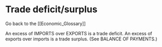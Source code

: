 # Trade deficit/surplus

Go back to the [[Economic_Glossary]]


An excess of IMPORTS over EXPORTS is a trade deficit. An excess of exports over imports is a trade surplus. (See BALANCE OF PAYMENTS.)

